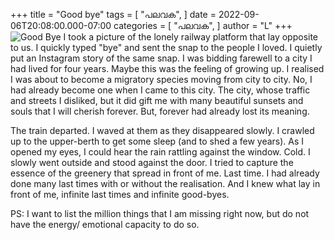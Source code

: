 +++
title = "Good bye"
tags = [
    "പലവക",
]
date = 2022-09-06T20:08:00.000-07:00
categories = [
    "പലവക",
]
author = "L"
+++
![Good Bye](Bye.png)
I took a picture of the lonely railway platform that lay opposite to us. I quickly typed "bye" and sent the snap to the people I loved. I quietly put an Instagram story of the same snap. I was bidding farewell to a city I had lived for four years. Maybe this was the feeling of growing up. I realised I was about to become a migratory species moving from city to city. No, I had already become one when I came to this city. The city, whose traffic and streets I disliked, but it did gift me with many beautiful sunsets and souls that I will cherish forever. But, forever had already lost its meaning. 

The train departed. I waved at them as they disappeared slowly.
I crawled up to the upper-berth to get some sleep (and to shed a few years). As I opened my eyes, I could hear the rain rattling against the window. Cold. I slowly went outside and stood against the door. I tried to capture the essence of the greenery that spread in front of me. Last time. I had already done many last times with or without the realisation. And I knew what lay in front of me, infinite last times and infinite good-byes.

PS: I want to list the million things that I am missing right now, but do not have the energy/ emotional capacity to do so.

